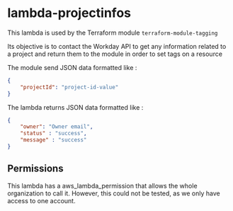 # lambda-projectinfos

This lambda is used by the Terraform module `terraform-module-tagging`

Its objective is to contact the Workday API to get any information related to a project and return them to the module in order to set tags on a resource

The module send JSON data formatted like :

```json
{
    "projectId": "project-id-value"
}
```

The lambda returns JSON data formatted like :

```json
{
    "owner": "Owner email",
    "status" : "success",
    "message" : "success"
}
```

## Permissions

This lambda has a aws_lambda_permission that allows the whole organization to call it. However, this could not be tested, as we only have access to one account.
